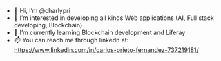 - 👋 Hi, I’m @charlypri
- 👀 I’m interested in developing all kinds Web applications (AI, Full stack developing, Blockchain)
- 🌱 I’m currently learning Blockchain development and Liferay
- 📫 You can reach me through linkedn at: https://www.linkedin.com/in/carlos-prieto-fernandez-737219181/

